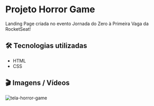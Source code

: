 # Projeto Horror Game

Landing Page criada no evento Jornada do Zero à Primeira Vaga da RocketSeat!

## 🛠️ Tecnologias utilizadas
- HTML
- CSS


## 🎬 Imagens / Vídeos 

![tela-horror-game](https://github.com/Mctks2/Horror-Game-Rocketseat/assets/62295808/a159f580-66b2-464a-9af2-88a50bf9e70c)

